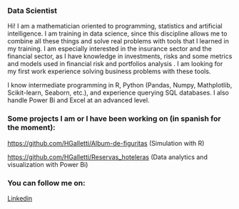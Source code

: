 ### Data Scientist
Hi! I am a mathematician oriented to programming, statistics and artificial intelligence. I am training in data science, since this discipline allows me to combine all these things and solve real problems with tools that I learned in my training. I am especially interested in the insurance sector and the financial sector, as I have knowledge in investments, risks and some metrics and models used in financial risk and portfolios analysis .
I am looking for my first work experience solving business problems with these tools.

I know intermediate programming in R, Python (Pandas, Numpy, Mathplotlib, Scikit-learn, Seaborn, etc.), and experience querying SQL databases. I also handle Power Bi and Excel at an advanced level.

### Some projects I am or I have been working on (in spanish for the moment):

https://github.com/HGalletti/Album-de-figuritas (Simulation with R)

https://github.com/HGalletti/Reservas_hoteleras (Data analytics and visualization with Power Bi)

### You can follow me on:

[Linkedin](https://www.linkedin.com/in/hern%C3%A1n-galletti/)
